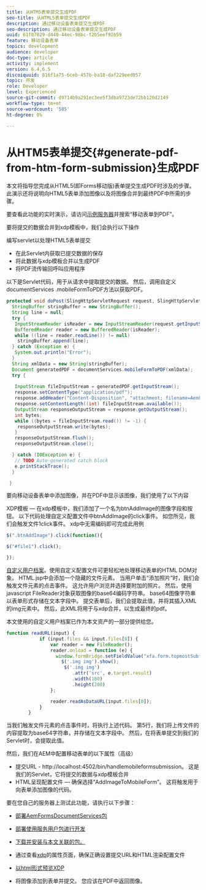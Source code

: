```yaml
---
title: 从HTM5表单提交生成PDF
seo-title: 从HTML5表单提交生成PDF
description: 通过移动设备表单提交生成PDF
seo-description: 通过移动设备表单提交生成PDF
uuid: 61f07029-d440-44ec-98bc-f2b5eef92b59
feature: 移动设备表单
topics: development
audience: developer
doc-type: article
activity: implement
version: 6.4,6.5
discoiquuid: 816f1a75-6ceb-457b-ba18-daf229eed057
topic: 开发
role: Developer
level: Experienced
source-git-commit: d9714b9a291ec3ee5f3dba9723de72bb120d2149
workflow-type: tm+mt
source-wordcount: '585'
ht-degree: 0%

---
```



# 从HTM5表单提交{#generate-pdf-from-htm-form-submission}生成PDF

本文将指导您完成从HTML5(即Forms移动版)表单提交生成PDF时涉及的步骤。 此演示还将说明向HTML5表单添加图像以及将图像合并到最终PDF中所需的步骤。

要查看此功能的实时演示，请访问[示例服务器](https://forms.enablementadobe.com/content/samples/samples.html?query=0)并搜索“移动表单到PDF”。

要将提交的数据合并到xdp模板中，我们会执行以下操作

编写servlet以处理HTML5表单提交

* 在此Servlet内获取已提交数据的保存
* 将此数据与xdp模板合并以生成PDF
* 将PDF流传输回呼叫应用程序

以下是Servlet代码，用于从请求中提取提交的数据。 然后，调用自定义documentServices .mobileFormToPDF方法以获取PDF。

```java
protected void doPost(SlingHttpServletRequest request, SlingHttpServletResponse response) {
  StringBuffer stringBuffer = new StringBuffer();
  String line = null;
  try {
   InputStreamReader isReader = new InputStreamReader(request.getInputStream(), "UTF-8");
   BufferedReader reader = new BufferedReader(isReader);
   while ((line = reader.readLine()) != null)
    stringBuffer.append(line);
  } catch (Exception e) {
   System.out.println("Error");
  }
  String xmlData = new String(stringBuffer);
  Document generatedPDF = documentServices.mobileFormToPDF(xmlData);
  try {
   
   InputStream fileInputStream = generatedPDF.getInputStream();
   response.setContentType("application/pdf");
   response.addHeader("Content-Disposition", "attachment; filename=AemFormsRocks.pdf");
   response.setContentLength((int) fileInputStream.available());
   OutputStream responseOutputStream = response.getOutputStream();
   int bytes;
   while ((bytes = fileInputStream.read()) != -1) {
    responseOutputStream.write(bytes);
   }
   responseOutputStream.flush();
   responseOutputStream.close();

  } catch (IOException e) {
   // TODO Auto-generated catch block
   e.printStackTrace();
  }

 }
```

要向移动设备表单中添加图像，并在PDF中显示该图像，我们使用了以下内容

XDP模板 — 在xdp模板中，我们添加了一个名为btnAddImage的图像字段和按钮。 以下代码处理自定义配置文件中btnAddImage的click事件。 如您所见，我们会触发文件1click事件。 xdp中无需编码即可完成此用例

```javascript
$(".btnAddImage").click(function(){

$("#file1").click();

});
```

[自定义用户档案](https://helpx.adobe.com/livecycle/help/mobile-forms/creating-profile.html#CreatingCustomProfiles)。使用自定义配置文件可更轻松地处理移动表单的HTML DOM对象。 HTML.jsp中会添加一个隐藏的文件元素。 当用户单击“添加照片”时，我们会触发文件元素的点击事件。 这允许用户浏览并选择要附加的照片。 然后，使用javascript FileReader对象获取图像的base64编码字符串。 base64图像字符串以表单形式存储在文本字段中。 提交表单后，我们会提取此值，并将其插入XML的img元素中。 然后，此XML将用于与xdp合并，以生成最终的pdf。

本文使用的自定义用户档案已作为本文资产的一部分提供给您。

```javascript
function readURL(input) {
            if (input.files && input.files[0]) {
                var reader = new FileReader();
                reader.onload = function (e) {
                  window.formBridge.setFieldValue("xfa.form.topmostSubform.Page1.base64image",reader.result);
                    $('.img img').show();
                     $('.img img')
                        .attr('src', e.target.result)
                        .width(180)
                        .height(200)
                };

                reader.readAsDataURL(input.files[0]);
            }
        }
```

当我们触发文件元素的点击事件时，将执行上述代码。 第5行，我们将上传文件的内容提取为base64字符串，并存储在文本字段中。 然后，在将表单提交到我们的Servlet时，会提取此值。

然后，我们在AEM中配置移动表单的以下属性（高级）

* 提交URL - http://localhost:4502/bin/handlemobileformsubmission。 这是我们的Servlet，它将提交的数据与xdp模板合并
* HTML呈现配置文件 — 确保选择“AddImageToMobileForm”。 这将触发用于向表单添加图像的代码。

要在您自己的服务器上测试此功能，请执行以下步骤：

* [部署AemFormsDocumentServices包](/help/forms/assets/common-osgi-bundles/AEMFormsDocumentServices.core-1.0-SNAPSHOT.jar)

* [部署使用服务用户包进行开发](/help/forms/assets/common-osgi-bundles/DevelopingWithServiceUser.jar)

* [下载并安装与本文关联的包。](assets/pdf-from-mobile-form-submission.zip)

* 通过查看[xdp](http://localhost:4502/libs/fd/fm/gui/content/forms/formmetadataeditor.html/content/dam/formsanddocuments/schengen.xdp)的属性页面，确保正确设置提交URL和HTML渲染配置文件

* [以html形式预览XDP](http://localhost:4502/content/dam/formsanddocuments/schengen.xdp/jcr:content)

* 将图像添加到表单并提交。 您应该在PDF中返回图像。


